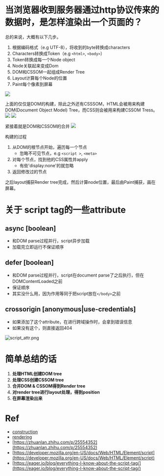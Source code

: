 # 当浏览器收到服务器通过http协议传来的数据时，是怎样渲染出一个页面的？
总的来说，大概有以下几步。
1. 根据编码格式（e.g UTF-8），将收到的byte转换成characters
2. Characters转换成Token（e.g `<html>`, `<body>`）
3. Token转换成每一个Node object
4. Node关联起来变成Dom
5. DOM和CSSOM一起组成Render Tree
6. Layout计算每个Node的位置
7. Paint每个像素到屏幕

![](dom-tree.png)

上面的仅仅是DOM的构建，除此之外还有CSSSOM，HTML会被用来构建DOM(Document Object Model) Tree，而CSS则会被用来构建CSSOM Tress。
![](css-construction.png)
![](cssrom-tree.png)

紧接着就是DOM和CSSOM的合并
![](render-tree-construction.png)

构建的过程
1. 从DOM的根节点开始，遍历每一个节点
    - 忽略不可见节点，e.g `<script >`, `<meta>`
2. 对每个节点，找到他的CSS属性并apply
    - 有些'display:none'的就忽略
3. 返回修改过的节点

之后layout捕获Render tree完成，然后计算node位置，最后由Paint捕获，画在屏幕。

# 关于 script tag的一些attribute
## async [boolean]
- 和DOM parse过程并行，script异步加载
- 加载完立即运行不保证顺序

## defer [boolean]
- 和DOM parse过程并行，script在document parse了之后执行，但在DOMContentLoaded之前
- 保证顺序
- 其实没什么用，因为作用等同于把script放在`</body>`之前

## crossorigin [anonymous|use-credentials]
- 如果添加了这个attribute，在进行跨域操作时，会拿到错误信息
- 如果没有这个，则直接返回404

![script_attr.png](script_attr.png)

# 简单总结的话  
1. **处理HTML创建DOM tree**
2. **处理CSS创建CSSOM tree**
3. **合并DOM & CSSOM得到Render tree**
4. **对render tree进行layout处理，得到position**
5. **在屏幕渲染出来**

# Ref 
- [construction](https://developers.google.com/web/fundamentals/performance/critical-rendering-path/constructing-the-object-model)
- [rendering](https://developers.google.com/web/fundamentals/performance/critical-rendering-path/render-tree-construction)
- [https://zhuanlan.zhihu.com/p/25554352](https://zhuanlan.zhihu.com/p/25554352)
- [https://developer.mozilla.org/en-US/docs/Web/HTML/Element/script](https://developer.mozilla.org/en-US/docs/Web/HTML/Element/script)
- [https://eager.io/blog/everything-I-know-about-the-script-tag/](https://eager.io/blog/everything-I-know-about-the-script-tag/)